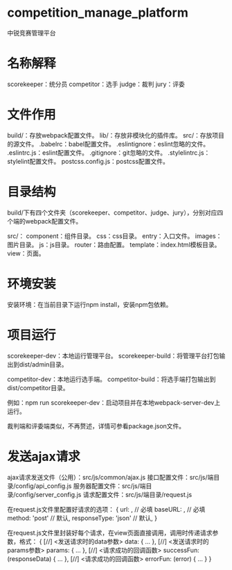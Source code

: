 # competition_manage_platform
中锐竞赛管理平台

# 名称解释
scorekeeper：统分员
competitor：选手
judge：裁判
jury：评委

# 文件作用

build/：存放webpack配置文件。
lib/：存放非模块化的插件库。
src/：存放项目的源文件。
.babelrc：babel配置文件。
.eslintignore：eslint忽略的文件。
.eslintrc.js：eslint配置文件。
.gitignore：git忽略的文件。
.stylelintrc.js：stylelint配置文件。
postcss.config.js：postcss配置文件。

# 目录结构

build/下有四个文件夹（scorekeeper、competitor、judge、jury），分别对应四个端的webpack配置文件。

src/：
component：组件目录。
css：css目录。
entry：入口文件。
images：图片目录。
js：js目录。
router：路由配置。
template：index.html模板目录。
view：页面。

# 环境安装

安装环境：在当前目录下运行npm install，安装npm包依赖。

# 项目运行

scorekeeper-dev：本地运行管理平台。
scorekeeper-build：将管理平台打包输出到dist/admin目录。

competitor-dev：本地运行选手端。
competitor-build：将选手端打包输出到dist/competitor目录。

例如：npm run scorekeeper-dev：启动项目并在本地webpack-server-dev上运行。

裁判端和评委端类似，不再赘述，详情可参看package.json文件。

# 发送ajax请求

ajax请求发送文件（公用）：src/js/common/ajax.js
接口配置文件：src/js/端目录/config/api_config.js
服务器配置文件：src/js/端目录/config/server_config.js
请求配置文件：src/js/端目录/request.js

在request.js文件里配置好请求的选项：
{
  url: <String>,  // 必填
  baseURL: <String>,  // 必填
  method: 'post' // 默认,
  responseType: 'json'  // 默认,
}

在request.js文件里封装好每个请求，在view页面直接调用，调用时传递请求参数，格式：
{
  [//] <发送请求时的data参数>
  data: {
    ...
  },
  [//] <发送请求时的params参数>
  params: {
    ...
  },
  [//] <请求成功的回调函数>
  successFun: (responseData) {
    ...
  },
  [//] <请求成功的回调函数>
  errorFun: (error) {
    ...
  }
}



